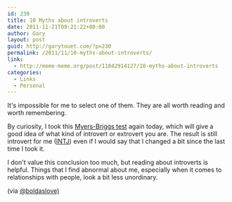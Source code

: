 ```yaml
---
id: 230
title: 10 Myths about introverts
date: 2011-11-21T09:21:22+00:00
author: Gary
layout: post
guid: http://garytouet.com/?p=230
permalink: /2011/11/10-myths-about-introverts/
link:
  - http://meme-meme.org/post/11842914127/10-myths-about-introverts
categories:
  - Links
  - Personal
---
```


It's impossible for me to select one of them. They are all worth reading and worth remembering.

By curiosity, I took this <a href="http://www.humanmetrics.com/cgi-win/JTypes2.asp">Myers-Briggs test</a> again today, which will give a good idea of what kind of introvert or extrovert you are. The result is still introvert for me (<a href="http://en.wikipedia.org/wiki/INTJ">INTJ</a>) even if I would say that I changed a bit since the last time I took it.

I don't value this conclusion too much, but reading about introverts is helpful. Things that I find abnormal about me, especially when it comes to relationships with people, look a bit less unordinary.

(via <a href="http://twitter.com/boldaslove/status/138412422074597376">@boldaslove)</a>
